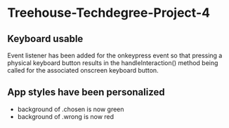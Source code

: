 # Treehouse-Techdegree-Project-4
 
## Keyboard usable
Event listener has been added for the onkeypress event so that pressing a physical keyboard button results in the handleInteraction() method being called for the associated onscreen keyboard button.

## App styles have been personalized 
- background of .chosen is now green
- background of .wrong is now red